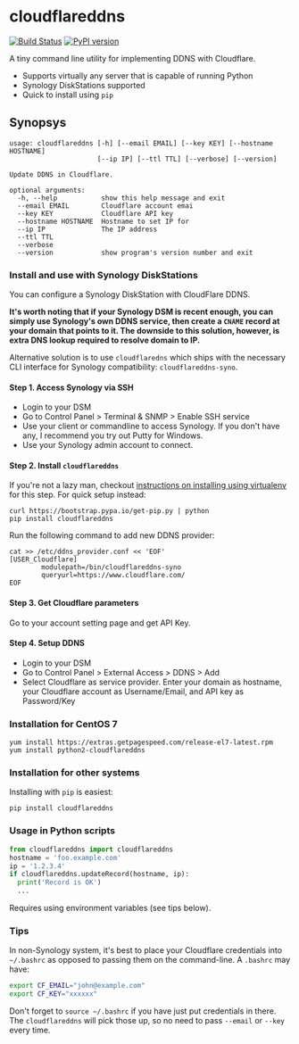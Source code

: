 # cloudflareddns 

[![Build Status](https://travis-ci.org/dvershinin/cloudflareddns.svg?branch=master)](https://travis-ci.org/dvershinin/cloudflareddns)
[![PyPI version](https://badge.fury.io/py/cloudflareddns.svg)](https://badge.fury.io/py/cloudflareddns)

A tiny command line utility for implementing DDNS with Cloudflare.

* Supports virtually any server that is capable of running Python
* Synology DiskStations supported
* Quick to install using `pip`

## Synopsys

```
usage: cloudflareddns [-h] [--email EMAIL] [--key KEY] [--hostname HOSTNAME]
                      [--ip IP] [--ttl TTL] [--verbose] [--version]

Update DDNS in Cloudflare.

optional arguments:
  -h, --help           show this help message and exit
  --email EMAIL        Cloudflare account emai
  --key KEY            Cloudflare API key
  --hostname HOSTNAME  Hostname to set IP for
  --ip IP              The IP address
  --ttl TTL
  --verbose
  --version            show program's version number and exit
```

### Install and use with Synology DiskStations

You can configure a Synology DiskStation with CloudFlare DDNS.

**It's worth noting that if your Synology DSM is recent enough, you can simply use Synology's own DDNS service, then create a `CNAME` record at your domain that points to it. The downside to this solution, however, is extra DNS lookup required to resolve domain to IP.**

Alternative solution is to use `cloudflaredns` which ships with the necessary CLI interface for Synology compatibility: `cloudflareddns-syno`.
    
#### Step 1. Access Synology via SSH

* Login to your DSM
* Go to Control Panel > Terminal & SNMP > Enable SSH service
* Use your client or commandline to access Synology. If you don't have any, I recommend you try out Putty for Windows.
* Use your Synology admin account to connect.

#### Step 2. Install `cloudflareddns`

If you're not a lazy man, checkout [instructions on installing using virtualenv](SAFE-INSTALL.md) for this step.
For quick setup instead:

    curl https://bootstrap.pypa.io/get-pip.py | python
    pip install cloudflareddns

Run the following command to add new DDNS provider:

```
cat >> /etc/ddns_provider.conf << 'EOF'
[USER_Cloudflare]
        modulepath=/bin/cloudflareddns-syno
        queryurl=https://www.cloudflare.com/
EOF
```

#### Step 3. Get Cloudflare parameters

Go to your account setting page and get API Key.

#### Step 4. Setup DDNS

* Login to your DSM
* Go to Control Panel > External Access > DDNS > Add
* Select Cloudflare as service provider. Enter your domain as hostname, your Cloudflare account as Username/Email, and API key as Password/Key
    

### Installation for CentOS 7

    yum install https://extras.getpagespeed.com/release-el7-latest.rpm
    yum install python2-cloudflareddns
    
### Installation for other systems

Installing with `pip` is easiest:

    pip install cloudflareddns

### Usage in Python scripts

```python
from cloudflareddns import cloudflareddns
hostname = 'foo.example.com'
ip = '1.2.3.4'
if cloudflareddns.updateRecord(hostname, ip):
  print('Record is OK')
  ...
```

Requires using environment variables (see tips below).

### Tips

In non-Synology system, it's best to place your Cloudflare credentials into `~/.bashrc` as opposed
to passing them on the command-line. A `.bashrc` may have:

```bash
export CF_EMAIL="john@example.com"
export CF_KEY="xxxxxx"
```

Don't forget to `source ~/.bashrc` if you have just put credentials in there.
The `cloudflareddns` will pick those up, so no need to pass `--email` or `--key` every time.